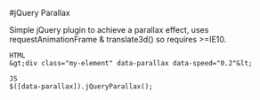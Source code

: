 #jQuery Parallax

Simple jQuery plugin to achieve a parallax effect, uses requestAnimationFrame & translate3d() so requires >=IE10.

```
HTML
&gt;div class="my-element" data-parallax data-speed="0.2"&lt;

JS
$([data-parallax]).jQueryParallax();
```